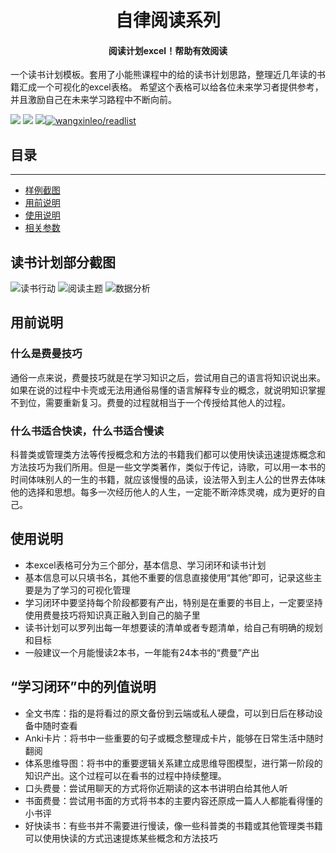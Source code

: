 <h1 align="center">自律阅读系列</h1>
<h4 align="center">阅读计划excel！帮助有效阅读</h4>

一个读书计划模板。套用了小能熊课程中的给的读书计划思路，整理近几年读的书籍汇成一个可视化的excel表格。
希望这个表格可以给各位未来学习者提供参考，并且激励自己在未来学习路程中不断向前。

[![](https://img.shields.io/github/issues/wangxinleo/readlist.svg)](https://github.com/wangxinleo/readlist/issues)  [![](https://img.shields.io/github/forks/wangxinleo/readlist.svg)](https://github.com/wangxinleo/readlist/network) [![](https://img.shields.io/github/stars/wangxinleo/readlist.svg)](https://github.com/wangxinleo/readlist/stargazers)[![wangxinleo/readlist](https://jaywcjlove.github.io/sb/lang/chinese.svg)](README.md)
## 目录
-----------------
- [样例截图](#读书计划部分截图)
- [用前说明](#用前说明)
- [使用说明](#使用说明)
- [相关参数](#“学习闭环”中的列值说明)
## 读书计划部分截图
![读书行动](https://raw.githubusercontent.com/wangxinleo/readlist/master/img/1.png)
![阅读主题](https://raw.githubusercontent.com/wangxinleo/readlist/master/img/2.png)
![数据分析](https://raw.githubusercontent.com/wangxinleo/readlist/master/img/3.png)
## 用前说明
### 什么是费曼技巧
通俗一点来说，费曼技巧就是在学习知识之后，尝试用自己的语言将知识说出来。如果在说的过程中卡壳或无法用通俗易懂的语言解释专业的概念，就说明知识掌握不到位，需要重新复习。费曼的过程就相当于一个传授给其他人的过程。
### 什么书适合快读，什么书适合慢读
科普类或管理类方法等传授概念和方法的书籍我们都可以使用快读迅速提炼概念和方法技巧为我们所用。但是一些文学类著作，类似于传记，诗歌，可以用一本书的时间体味别人的一生的书籍，就应该慢慢的品读，设法带入到主人公的世界去体味他的选择和思想。每多一次经历他人的人生，一定能不断淬炼灵魂，成为更好的自己。
## 使用说明
- 本excel表格可分为三个部分，基本信息、学习闭环和读书计划
- 基本信息可以只填书名，其他不重要的信息直接使用“其他”即可，记录这些主要是为了学习的可视化管理
- 学习闭环中要坚持每个阶段都要有产出，特别是在重要的书目上，一定要坚持使用费曼技巧将知识真正融入到自己的脑子里
- 读书计划可以罗列出每一年想要读的清单或者专题清单，给自己有明确的规划和目标
- 一般建议一个月能慢读2本书，一年能有24本书的“费曼”产出
## “学习闭环”中的列值说明
- 全文书库：指的是将看过的原文备份到云端或私人硬盘，可以到日后在移动设备中随时查看
- Anki卡片：将书中一些重要的句子或概念整理成卡片，能够在日常生活中随时翻阅
- 体系思维导图：将书中的重要逻辑关系建立成思维导图模型，进行第一阶段的知识产出。这个过程可以在看书的过程中持续整理。
- 口头费曼：尝试用聊天的方式将你近期读的这本书讲明白给其他人听
- 书面费曼：尝试用书面的方式将书本的主要内容还原成一篇人人都能看得懂的小书评
- 好快读书：有些书并不需要进行慢读，像一些科普类的书籍或其他管理类书籍可以使用快读的方式迅速提炼某些概念和方法技巧
